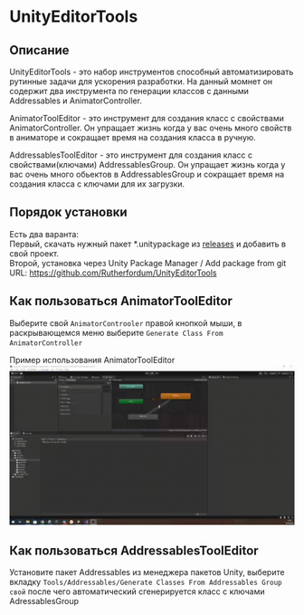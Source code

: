 # UnityEditorTools

## Описание
UnityEditorTools - это набор инструментов способный автоматизировать рутинные задачи для ускорения разработки. На данный момнет он содержит два инструмента по генерации классов с данными Addressables и AnimatorController. 

AnimatorToolEditor  - это инструмент для создания класс с свойствами AnimatorController. Он упращает жизнь когда у вас очень много свойств в аниматоре и сокращает время на создания класса в ручную.

AddressablesToolEditor  - это инструмент для создания класс с свойствами(ключами) AddressablesGroup. Он упращает жизнь когда у вас очень много обьектов в AddressablesGroup и сокращает время на создания класса с ключами для их загрузки.

## Порядок установки
Есть два варанта:  
Первый, скачать нужный пакет *.unitypackage из [releases](https://github.com/Rutherfordum/UnityEditorTools/releases) и добавить в свой проект.  
Второй, установка через Unity Package Manager / Add package from git URL: https://github.com/Rutherfordum/UnityEditorTools

## Как пользоваться AnimatorToolEditor
Выберите свой `AnimatorControoler` правой кнопкой мыши, в раскрывающемся меню выберите `Generate Class From AnimatorController` 

Пример использования AnimatorToolEditor
![Alt Text](https://github.com/Rutherfordum/UnityAnimatorTools/blob/main/VideoResources/2024-04-26-17-51-33.gif)

## Как пользоваться AddressablesToolEditor
Установите пакет Addressables из менеджера пакетов Unity, выберите вкладку `Tools/Addressables/Generate Classes From Addressables Group свой` после чего автоматический сгенерируется класс с ключами AdressablesGroup 
